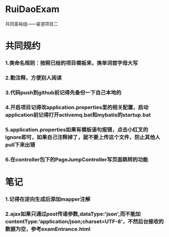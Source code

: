 # RuiDaoExam
共同富裕组——睿道项目二
# 共同规约
### 1.类命名规则：按照已给的项目模板来，类单词首字母大写
### 2.勤注释，方便别人阅读
### 3.代码push到github前记得先备份一下自己本地的
### 4.开启项目记得改application.properties里的相关配置，启动application前记得打开activemq.bat和mybatis的startup.bat
### 5.application.properties如果有模板语句报错，点击小红叉的ignore即可，如果自己注释掉了，就不要上传这个文件，防止其他人pull下来出错
### 6.在controller包下的PageJumpController写页面跳转的功能
# 笔记
### 1.记得在逆向生成后添加mapper注解
### 2.ajax如果只通过post传递参数,dataType:'json',而不能加contentType:’application/json;charset=UTF-8’，不然后台接收的数据为空，参考examEntrance.html
